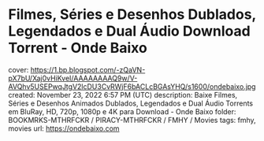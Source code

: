 # Filmes, Séries e Desenhos Dublados, Legendados e Dual Áudio Download Torrent - Onde Baixo

cover: https://1.bp.blogspot.com/-zQaVN-pX7bU/Xaj0vHiKveI/AAAAAAAAQ9w/V-AVQhv5USEPwqJtgV2lcDU3CvRWjF6bACLcBGAsYHQ/s1600/ondebaixo.jpg
created: November 23, 2022 6:57 PM (UTC)
description: Baixe Filmes, Séries e Desenhos Animados Dublados, Legendados e Dual Áudio Torrents em BluRay, HD, 720p, 1080p e 4K para Download - Onde Baixo
folder: BOOKMRKS-MTHRFCKR / PIRACY-MTHRFCKR / FMHY / Movies
tags: fmhy, movies
url: https://ondebaixo.com